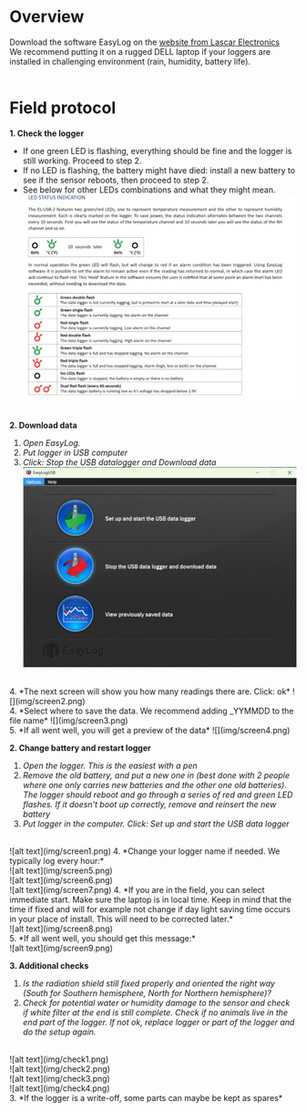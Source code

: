 # Overview
Download the software EasyLog on the [website from Lascar Electronics](https://lascarelectronics.com/software/easylog-software/easylog-usb/)<br>
We recommend putting it on a rugged DELL laptop if your loggers are installed in challenging environment (rain, humidity, battery life).<br><br>

# Field protocol
**1. Check the logger**
* If one green LED is flashing, everything should be fine and the logger is still working. Proceed to step 2.
* If no LED is flashing, the battery might have died: install a new battery to see if the sensor reboots, then proceed to step 2.
* See below for other LEDs combinations and what they might mean.
![](img/LED.png)
<br><br>

**2. Download data**
<br>
1. *Open EasyLog.*
2. *Put logger in USB computer*
3. *Click: Stop the USB datalogger and Download data*
![](img/screen1.png)
<br>
4. *The next screen will show you how many readings there are. Click: ok*
![](img/screen2.png)
<br>
4. *Select where to save the data. We recommend adding _YYMMDD to the file name*
![](img/screen3.png)
<br>
5. *If all went well, you will get a preview of the data*
![](img/screen4.png)
<br>

**2. Change battery and restart logger**
<br>
1. *Open the logger. This is the easiest with a pen*
2. *Remove the old battery, and put a new one in (best done with 2 people where one only carries new batteries and the other one old batteries). The logger should reboot and go through a series of red and green LED flashes. If it doesn't boot up correctly, remove and reinsert the new battery*
3. *Put logger in the computer. Click: Set up and start the USB data logger*
<br>
![alt text](img/screen1.png)
4. *Change your logger name if needed. We typically log every hour:*
<br>
![alt text](img/screen5.png)
<br>
![alt text](img/screen6.png)
<br>
![alt text](img/screen7.png)
4. *If you are in the field, you can select immediate start. Make sure the laptop is in local time. Keep in mind that the time if fixed and will for example not change if day light saving time occurs in your place of install. This will need to be corrected later.*
<br>
![alt text](img/screen8.png)
<br>
5. *If all went well, you should get this message:*
<br>
![alt text](img/screen9.png)

**3. Additional checks**
<br>
1. *Is the radiation shield still fixed properly and oriented the right way (South for Southern hemisphere, North for Northern hemisphere)?*
2. *Check for potential water or humidity damage to the sensor and check if white filter at the end is still complete. Check if no animals live in the end part of the logger. If not ok, replace logger or part of the logger and do the setup again.*
<br>
![alt text](img/check1.png)
<br>
![alt text](img/check2.png)
<br>
![alt text](img/check3.png)
<br>
![alt text](img/check4.png)
<br>
3. *If the logger is a write-off, some parts can maybe be kept as spares*
